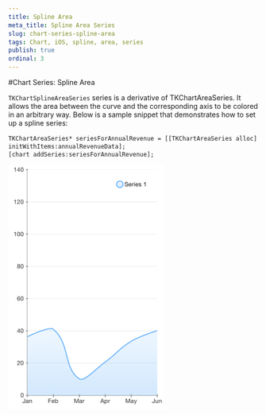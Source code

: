 ```yaml
---
title: Spline Area
meta_title: Spline Area Series
slug: chart-series-spline-area
tags: Chart, iOS, spline, area, series
publish: true
ordinal: 3
---
```


#Chart Series: Spline Area

<code>TKChartSplineAreaSeries</code> series is a derivative of TKChartAreaSeries. It allows the area between the curve and the corresponding axis to be colored in an arbitrary way. Below is a sample snippet that demonstrates how to set up a spline series:

	TKChartAreaSeries* seriesForAnnualRevenue = [[TKChartAreaSeries alloc] initWithItems:annualRevenueData];
	[chart addSeries:seriesForAnnualRevenue];

<img src="../../images/chart-series-spline-area001.png"/>

